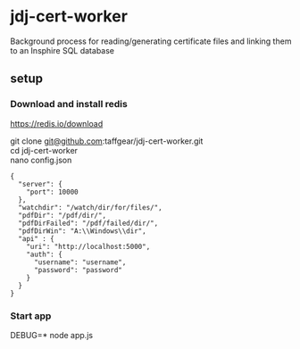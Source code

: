 # jdj-cert-worker
Background process for reading/generating certificate files and linking them to an Insphire SQL database

## setup

### Download and install redis
https://redis.io/download  

git clone git@github.com:taffgear/jdj-cert-worker.git  
cd jdj-cert-worker    
nano config.json    

```
{
  "server": {
    "port": 10000
  },
  "watchdir": "/watch/dir/for/files/",
  "pdfDir": "/pdf/dir/",
  "pdfDirFailed": "/pdf/failed/dir/",
  "pdfDirWin": "A:\\Windows\\dir",
  "api" : {
    "uri": "http://localhost:5000",
    "auth": {
      "username": "username",
      "password": "password"
    }
  }
}

```

### Start app

DEBUG=* node app.js
